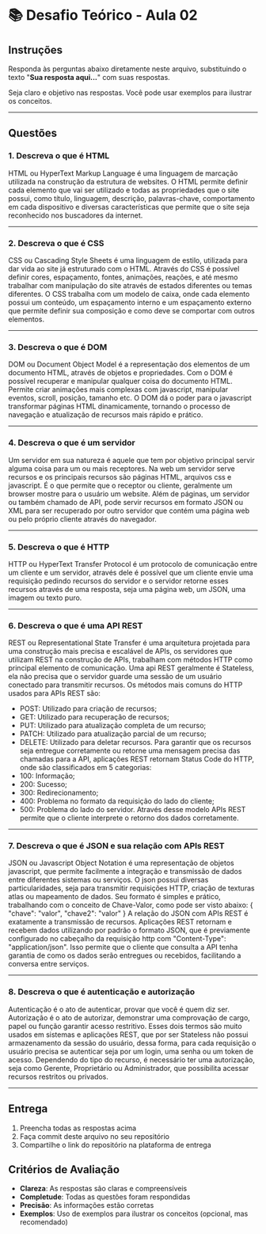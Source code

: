 # 📚 Desafio Teórico - Aula 02

## Instruções

Responda às perguntas abaixo diretamente neste arquivo, substituindo o texto "**Sua resposta aqui...**" com suas respostas.

Seja claro e objetivo nas respostas. Você pode usar exemplos para ilustrar os conceitos.

---

## Questões

### 1. Descreva o que é HTML

HTML ou HyperText Markup Language é uma linguagem de marcação utilizada 
na construção da estrutura de websites. O HTML permite definir cada
elemento que vai ser utilizado e todas as propriedades que o site
possui, como título, linguagem, descrição, palavras-chave, comportamento em cada dispositivo
e diversas características que permite que o site seja reconhecido nos buscadores da internet.

---

### 2. Descreva o que é CSS

CSS ou Cascading Style Sheets é uma linguagem de estilo, utilizada para dar vida ao site
já estruturado com o HTML. Através do CSS é possível definir cores, espaçamento, fontes, animações,
reações, e até mesmo trabalhar com manipulação do site através de estados diferentes ou temas diferentes.
O CSS trabalha com um modelo de caixa, onde cada elemento possui um conteúdo, um espaçamento interno e um espaçamento 
externo que permite definir sua composição e como deve se comportar com outros elementos.

---

### 3. Descreva o que é DOM

DOM ou Document Object Model é a representação dos elementos de um documento HTML, através de
objetos e propriedades. Com o DOM é possível recuperar e manipular qualquer coisa do documento HTML. Permite
criar animações mais complexas com javascript, manipular eventos, scroll, posição, tamanho etc. O DOM dá o
poder para o javascript transformar páginas HTML dinamicamente, tornando o processo de navegação e atualização
de recursos mais rápido e prático.

---

### 4. Descreva o que é um servidor

Um servidor em sua natureza é aquele que tem por objetivo principal servir alguma coisa para um ou mais receptores.
Na web um servidor serve recursos e os principais recursos são páginas HTML, arquivos css e javascript. É o que permite
que o receptor ou cliente, geralmente um browser mostre para o usuário um website. Além de páginas, um servidor ou também chamado de API, pode servir recursos em formato JSON ou XML para ser recuperado por outro servidor que contém uma página web ou pelo próprio cliente através do navegador.

---

### 5. Descreva o que é HTTP

HTTP ou HyperText Transfer Protocol é um protocolo de comunicação entre um cliente e um servidor,
através dele é possível que um cliente envie uma requisição pedindo recursos do servidor e o servidor retorne
esses recursos através de uma resposta, seja uma página web, um JSON, uma imagem ou texto puro.

---

### 6. Descreva o que é uma API REST

REST ou Representational State Transfer é uma arquitetura projetada para uma construção mais precisa e escalável de APIs,
os servidores que utilizam REST na construção de APIs, trabalham com métodos HTTP como principal elemento de comunicação.
Uma api REST geralmente é Stateless, ela não precisa que o servidor guarde uma sessão de um usuário conectado para 
transmitir recursos. Os métodos mais comuns do HTTP usados para APIs REST são:
- POST: Utilizado para criação de recursos;
- GET: Utilizado para recuperação de recursos;
- PUT: Utilizado para atualização completa de um recurso;
- PATCH: Utilizado para atualização parcial de um recurso;
- DELETE: Utilizado para deletar recursos.
Para garantir que os recursos seja entregue corretamente ou retorne uma mensagem precisa das chamadas para a API,
aplicações REST retornam Status Code do HTTP, onde são classificados em 5 categorias:
- 100: Informação;
- 200: Sucesso;
- 300: Redirecionamento;
- 400: Problema no formato da requisição do lado do cliente;
- 500: Problema do lado do servidor.
Através desse modelo APIs REST permite que o cliente interprete o retorno dos dados corretamente.

---

### 7. Descreva o que é JSON e sua relação com APIs REST

JSON ou Javascript Object Notation é uma representação de objetos javascript, que permite facilmente
a integração e transmissão de dados entre diferentes sistemas ou serviços. O json possui diversas
particularidades, seja para transmitir requisições HTTP, criação de texturas atlas ou mapeamento de dados.
Seu formato é simples e prático, trabalhando com o conceito de Chave-Valor, como pode ser visto abaixo:
{
    "chave": "valor",
    "chave2": "valor"
}
A relação do JSON com APIs REST é exatamente a transmissão de recursos. Aplicações REST retornam e recebem dados
utilizando por padrão o formato JSON, que é previamente configurado no cabeçalho da requisição http com "Content-Type": "application/json". Isso permite que o cliente que consulta a API tenha garantia de como os dados serão entregues ou recebidos,
facilitando a conversa entre serviços.

---

### 8. Descreva o que é autenticação e autorização

Autenticação é o ato de autenticar, provar que você é quem diz ser.
Autorização é o ato de autorizar, demonstrar uma comprovação de cargo, papel ou função garantir acesso restritivo.
Esses dois termos são muito usados em sistemas e aplicações REST, que por ser Stateless não possui armazenamento da sessão
do usuário, dessa forma, para cada requisição o usuário precisa se autenticar seja por um login, uma senha ou um token de acesso.
Dependendo do tipo do recurso, é necessário ter uma autorização, seja como Gerente, Proprietário ou Administrador, que possibilita
acessar recursos restritos ou privados.

---

## Entrega

1. Preencha todas as respostas acima
2. Faça commit deste arquivo no seu repositório
3. Compartilhe o link do repositório na plataforma de entrega

## Critérios de Avaliação

- **Clareza**: As respostas são claras e compreensíveis
- **Completude**: Todas as questões foram respondidas
- **Precisão**: As informações estão corretas
- **Exemplos**: Uso de exemplos para ilustrar os conceitos (opcional, mas recomendado)
